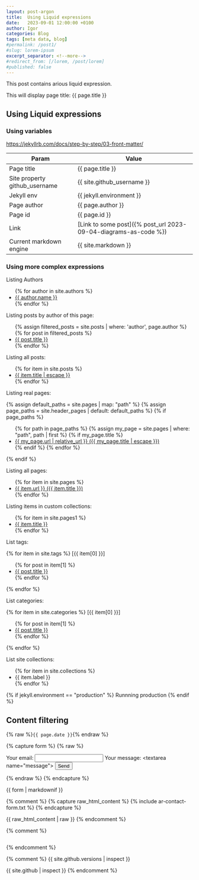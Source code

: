 ```yaml
---
layout: post-argon
title:  Using Liquid expressions
date:   2023-09-01 12:00:00 +0100
author: Igor
categories: Blog
tags: [meta data, blog]
#permalink: /post1/
#slug: lorem-ipsum
excerpt_separator: <!--more-->
#redirect_from: [/lorem, /post/lorem]
#published: false
---
```


This post contains arious liquid expression.

This will display page title: {{ page.title }}

<!--more-->

## Using Liquid expressions

### Using variables

https://jekyllrb.com/docs/step-by-step/03-front-matter/

| Param | Value |
| - | - |
| Page title | {{ page.title }} |
| Site property github_username | {{ site.github_username }} |
| Jekyll env | {{ jekyll.environment }} |
| Page author | {{ page.author }} |
| Page id | {{ page.id }} |
| Link | [Link to some post]({% post_url 2023-09-04-diagrams-as-code %}) |
| Current markdown engine |  {{ site.markdown }} |


### Using more complex expressions

Listing Authors

<ul>
{% for author in site.authors %}
<li>
<a href="{{ author.url }}">{{ author.name }}</a>
</li>
{% endfor %}
</ul>

Listing posts by author of this page:
<ul>
{% assign filtered_posts = site.posts | where: 'author', page.author %}
{% for post in filtered_posts %}
<li><a href="{{ post.url }}">{{ post.title }}</a></li>
{% endfor %}
</ul>


Listing all posts:
<ul>
{% for item in site.posts %}
<li><a href="{{ item.url }}">{{ item.title | escape }}</a></li>
{% endfor %}
</ul>

Listing real pages:

{% assign default_paths = site.pages | map: "path" %}
{% assign page_paths = site.header_pages | default: default_paths %}
{% if page_paths %}
<ul>
{% for path in page_paths %}
  {% assign my_page = site.pages | where: "path", path | first %}
  {% if my_page.title %}
  <li><a href="{{ my_page.url | relative_url }}">{{ my_page.url | relative_url }} ({{ my_page.title | escape }})</a></li>
  {% endif %}
{% endfor %}
</ul>
{% endif %}

Listing all pages:
<ul>
  {% for item in site.pages %}
       <li><a href="{{ item.url }}">{{ item.url }} ({{ item.title }})</a></li>
  {% endfor %}
</ul>

Listing items in custom collections:
<ul>
  {% for item in site.pages1 %}
    <li><a href="{{ item.url }}">{{ item.title }}</a></li>
  {% endfor %}
</ul>


List tags:

{% for item in site.tags %}
  [{{ item[0] }}]
  <ul>
    {% for post in item[1] %}
      <li><a href="{{ post.url }}">{{ post.title }}</a></li>
    {% endfor %}
  </ul>
{% endfor %}


List categories:

{% for item in site.categories %}
  [{{ item[0] }}]
  <ul>
    {% for post in item[1] %}
      <li><a href="{{ post.url }}">{{ post.title }}</a></li>
    {% endfor %}
  </ul>
{% endfor %}


List site collections:

<ul>
  {% for item in site.collections %}
    <li>{{ item.label }}</li>
  {% endfor %}
</ul>

{% if jekyll.environment == "production" %}
  Runnning production
{% endif %}

## Content filtering

{% raw %}`{{ page.date }}`{% endraw %}

{% capture form %}
{% raw %}
<form
  action="https://formspree.io/f/xdordkpb"
  method="POST" markdown="0"
>
  <label>
    Your email: 
    <input type="email" name="email">
  </label>
  <label>
    Your message:
    &lt;textarea name="message"></textarea>
  </label>
  <!-- your other form fields go here -->
  <button type="submit">Send</button>
</form>
{% endraw %}
{% endcapture %}

{{ form | markdownif }}



{% comment %}
{% capture raw_html_content %}
{% include ar-contact-form.txt %}
{% endcapture %}

{{ raw_html_content | raw }}
{% endcomment %}

{% comment %}
<pre id="jekyll-debug"></pre>
<script>
  var obj = JSON.parse(decodeURIComponent("{{ site | jsonify | uri_escape }}"));
  var prettyJson = JSON.stringify(obj, null, 4);  // Pretty-printed JSON (indented 4 spaces).
  document.getElementById("jekyll-debug").textContent = prettyJson;
</script>
{% endcomment %}

{% comment %}
{{  site.github.versions | inspect }}

{{  site.github | inspect }}
{% endcomment %}
